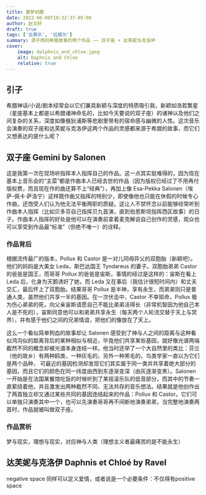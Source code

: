 ```yaml
---
title: 噩梦初醒
date: 2022-06-08T18:32:37-05:00
author: 赵文轩
draft: true
tags: ['古典乐', '拉威尔']
summary: 源于两则希腊故事的两个作品 —— 双子座 + 达芙妮与克洛伊
cover:
    image: dalphnis_and_chloe.jpeg
    alt: Daphnis and Chloe
    relative: true
---
```


## 引子
希腊神话/小说/剧本经常会以它们兼具新颖与深度的特质吸引我，新颖如浩若繁星（星座基本上都是以希腊诸神命名的，比如今天要说的双子座）的诸神以及他们之间复杂的关系，深度如像俄狄浦斯等悲剧里带有的宿命感与幽微的人性。这次音乐会演奏的双子座和达芙妮与克洛伊这两个作品的灵感都来源于希腊的故事，而它们又想表达的是什么呢？

## 双子座 Gemini by Salonen
这是我第一次在现场听指挥本人指挥自己的作品。这一点其实挺难得的，因为现在基本上音乐会的“主菜”都是作曲本人已经去世的作品（因为版权已经过了不用再付版权费，而且现在作的曲还算不上“经典”），再加上像 Esa-Pekka Salonen（埃萨-佩卡·萨洛宁）这样既作曲又指挥的特别少，即使像他也只能在休假的时候专心作曲，还饱受人们认为他无法平衡两职的质疑。这让人不禁怀念以前能够经常听到作曲本人指挥（比如贝多芬自己指挥贝九首演，直到伯恩斯坦指挥西区故事）的日子。作曲本人指挥的好处是他可以在演奏前拿着麦克解说自己创作的灵感，观众也可以享受到作品最“标准”（但绝不唯一）的诠释。

### 作品背后
根据流传最广的版本，Pollux 和 Castor 是一对儿同母异父的双胞胎（新颖吧）。他们的妈妈是大美女 Leda，斯巴达国王 Tyndareus 的妻子。双胞胎弟弟 Castor 的爸爸是国王，而哥哥 Pollux 的爸爸是宙斯，事情的经过是这样的：宙斯在看上 Leda 后，化身为天鹅诱奸了她，而 Leda 又在事后（我估计很短时间内）和丈夫交汇，最后怀上了双胞胎。结果哥哥 Pollux 是半神，享有永生，而弟弟则只是普通人类，虽然他们共享一半的基因。在一次伏击中，Castor 不幸殒命，Pollux 极为伤心弟弟的死，向父亲宙斯请愿自己不能比弟弟活得长（非常机智因为他自己本人是不死的），宙斯同意他可以和弟弟共享永生（每天两个人轮流交替于天上与冥界），并有感于他们之间的兄弟情谊，把他们的像放在了天上。

这么一个看似简单狗血的故事却让 Salonen 感受到了神与人之间的距离与这种看似鸿沟似的距离背后的某种相似与相近，毕竟他们共享某些基因，就好像光谱两端截然不同的概念却被光谱本身连结一样。他当时还举了一个大自然里的类比：芬兰（他的故乡）有两种鸥类，一种灰毛的，另外一种黑毛的，鸟类学家一直以为它们是两个品种， 可最近的基因检测却发现它们其实属于同一类并共享着绝大部分的基因，而且它们的颜色在同一纬度由西到东逐渐变深（由灰逐渐变黑）。Salonen 一开始是在法国某餐馆吃饭的时候听到了某摇滚乐队的低音部分，而其中的节奏一直萦绕着他，并且激发出两种截然不同、无法共存的音乐想法。结果就是他创作出了两首独立却又通过某些共同的基因连结起来的作品：Pollux 和 Castor。它们可以单独只演奏其中一个，也可以先演奏哥哥再不间断地演奏弟弟，当完整地演奏两首时，作品就被叫做双子座。

### 作品赏析
梦与现实，理想与现实，对应神与人类（理想主义者最痛苦的是不能永生）

## 达芙妮与克洛伊 Daphnis et Chloé by Ravel

negative space 同样可以定义爱情，或者说是一个必要条件：不仅得有positive space